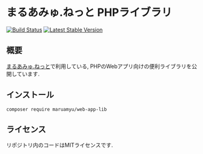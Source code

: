 まるあみゅ.ねっと PHPライブラリ
===============================

[![Build Status](https://travis-ci.org/maruamyu/php-lib.svg?branch=master)](https://travis-ci.org/maruamyu/php-lib)
[![Latest Stable Version](https://img.shields.io/packagist/v/maruamyu/web-app-lib.svg)](https://packagist.org/packages/maruamyu/web-app-lib)

## 概要

[まるあみゅ.ねっと](http://maruamyu.net/)で利用している,
PHPのWebアプリ向けの便利ライブラリを公開しています.

## インストール

```
composer require maruamyu/web-app-lib
```

## ライセンス

リポジトリ内のコードはMITライセンスです.
